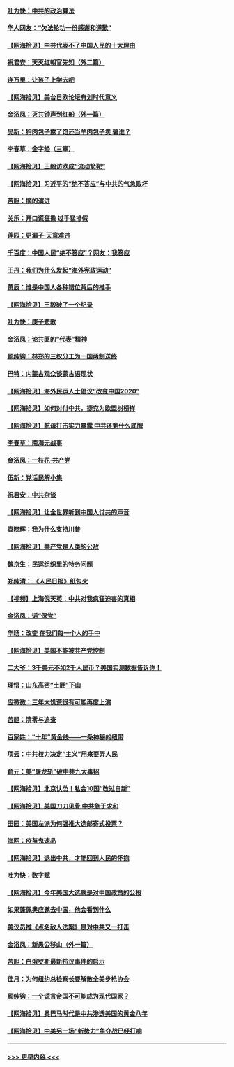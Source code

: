 #### [吐为快：中共的政治算法](../pages/nsc993/n12390506.md?t=09092002) 
#### [华人网友：“欠法轮功一份感谢和道歉”](../pages/nsc993/n12390098.md?t=09092002) 
#### [【网海拾贝】中共代表不了中国人民的十大理由](../pages/nsc993/n12388155.md?t=09092002) 
#### [祝君安：天灭红朝官先知（外二篇）](../pages/nsc993/n12387957.md?t=09092002) 
#### [连万里：让孩子上学去吧](../pages/nsc993/n12385309.md?t=09092002) 
#### [【网海拾贝】美台日欧论坛有划时代意义](../pages/nsc993/n12385232.md?t=09092002) 
#### [金浴凤：灭共钟声到红船（外一篇）](../pages/nsc993/n12385154.md?t=09092002) 
#### [吴新：狗肉包子露了馅还当羊肉包子卖 骗谁？](../pages/nsc993/n12385133.md?t=09092002) 
#### [李春草：金字经（三章）](../pages/nsc993/n12383691.md?t=09092002) 
#### [【网海拾贝】王毅访欧成“流动箭靶”](../pages/nsc993/n12383338.md?t=09092002) 
#### [【网海拾贝】习近平的“绝不答应”与中共的气急败坏](../pages/nsc993/n12382819.md?t=09092002) 
#### [苦胆：摘的演进](../pages/nsc993/n12382619.md?t=09092002) 
#### [关乐：开口谎狂撒 过手猛掺假](../pages/nsc993/n12382604.md?t=09092002) 
#### [莲园：更漏子‧天意难违](../pages/nsc993/n12382598.md?t=09092002) 
#### [千百度：中国人民“绝不答应”？网友：我答应](../pages/nsc993/n12382024.md?t=09092002) 
#### [王丹：我们为什么发起“海外宪政运动”](../pages/nsc993/n12380286.md?t=09092002) 
#### [萧辰：谁是中国人各种错位背后的推手](../pages/nsc993/n12379800.md?t=09092002) 
#### [【网海拾贝】王毅破了一个纪录](../pages/nsc993/n12379251.md?t=09092002) 
#### [吐为快：庚子悲歌](../pages/nsc993/n12378821.md?t=09092002) 
#### [金浴凤：论共匪的“代表”精神](../pages/nsc993/n12377546.md?t=09092002) 
#### [颜纯钩：林郑的三权分工为一国两制送终](../pages/nsc993/n12377306.md?t=09092002) 
#### [巴特：内蒙古观众谈蒙古语现状](../pages/nsc993/n12376923.md?t=09092002) 
#### [【网海拾贝】海外民运人士倡议“改变中国2020”](../pages/nsc993/n12376682.md?t=09092002) 
#### [【网海拾贝】如何对付中共，捷克为欧盟树榜样](../pages/nsc993/n12374209.md?t=09092002) 
#### [【网海拾贝】航母打击实力暴露 中共还剩什么底牌](../pages/nsc993/n12371825.md?t=09092002) 
#### [李春草：南海无战事](../pages/nsc993/n12371159.md?t=09092002) 
#### [金浴凤：一枝花·共产党](../pages/nsc993/n12368757.md?t=09092002) 
#### [伍新：党话民解小集](../pages/nsc993/n12366907.md?t=09092002) 
#### [祝君安：中共杂谈](../pages/nsc993/n12366076.md?t=09092002) 
#### [【网海拾贝】让全世界听到中国人讨共的声音](../pages/nsc993/n12365569.md?t=09092002) 
#### [袁晓辉：我为什么支持川普](../pages/nsc993/n12362670.md?t=09092002) 
#### [【网海拾贝】共产党是人类的公敌](../pages/nsc993/n12363182.md?t=09092002) 
#### [魏京生：民运组织里的特务问题](../pages/nsc993/n12363010.md?t=09092002) 
#### [郑纯清： 《人民日报》纸包火](../pages/nsc993/n12362706.md?t=09092002) 
#### [【视频】上海倪天英：中共对我疯狂迫害的真相](../pages/nsc993/n12356341.md?t=09092002) 
#### [金浴凤：话“保党”](../pages/nsc993/n12361867.md?t=09092002) 
#### [华旸：改变 在我们每一个人的手中](../pages/nsc993/n12361774.md?t=09092002) 
#### [【网海拾贝】美国不能被共产党控制](../pages/nsc993/n12360271.md?t=09092002) 
#### [二大爷：3千美元不如2千人民币？美国实测数据告诉你！](../pages/nsc993/n12358563.md?t=09092002) 
#### [理悟：山东高密“土匪”下山](../pages/nsc993/n12358535.md?t=09092002) 
#### [应微微：三年大饥荒很有可能再度上演](../pages/nsc993/n12358523.md?t=09092002) 
#### [苦胆：清零与追查](../pages/nsc993/n12358501.md?t=09092002) 
#### [百家姓：“十年”黄金线——一条神秘的纽带](../pages/nsc993/n12358319.md?t=09092002) 
#### [项云：中共权力决定“主义”用来耍弄人民](../pages/nsc993/n12358172.md?t=09092002) 
#### [俞元：美“屠龙斩”破中共九大毒招](../pages/nsc993/n12357822.md?t=09092002) 
#### [【网海拾贝】北京认怂！私会10国“改过自新”](../pages/nsc993/n12357784.md?t=09092002) 
#### [【网海拾贝】美国刀刀见骨 中共急于求和](../pages/nsc993/n12355511.md?t=09092002) 
#### [田园：美国左派为何强推大选邮寄式投票？](../pages/nsc993/n12352963.md?t=09092002) 
#### [海网：疫苗鬼速品](../pages/nsc993/n12354438.md?t=09092002) 
#### [【网海拾贝】退出中共，才能回到人民的怀抱](../pages/nsc993/n12352634.md?t=09092002) 
#### [吐为快：数字赋](../pages/nsc993/n12352317.md?t=09092002) 
#### [【网海拾贝】今年美国大选就是对中国政策的公投](../pages/nsc993/n12350973.md?t=09092002) 
#### [如果蓬佩奥应邀去中国，他会看到什么](../pages/nsc993/n12350945.md?t=09092002) 
#### [美议员推《点名敌人法案》是对中共又一打击](../pages/nsc993/n12350765.md?t=09092002) 
#### [金浴凤：新愚公移山（外一篇）](../pages/nsc993/n12350253.md?t=09092002) 
#### [苦胆：白俄罗斯最新抗议事件的启示](../pages/nsc993/n12349989.md?t=09092002) 
#### [佳月：为何纽约总检察长要解散全美步枪协会](../pages/nsc993/n12349939.md?t=09092002) 
#### [颜纯钩：一个谎言帝国不可能成为现代国家？](../pages/nsc993/n12349898.md?t=09092002) 
#### [【网海拾贝】奥巴马时代是中共渗透美国的黄金八年](../pages/nsc993/n12349284.md?t=09092002) 
#### [【网海拾贝】中美另一场“新势力”争夺战已经打响](../pages/nsc993/n12346998.md?t=09092002) 

----
#### [ >>> 更早内容 <<< ](../indexes/nsc993-earlier.md)
